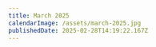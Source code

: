 ```yaml
---
title: March 2025
calendarImage: /assets/march-2025.jpg
publishedDate: 2025-02-28T14:19:22.167Z
---
```

